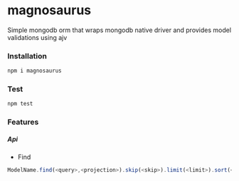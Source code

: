 # magnosaurus

Simple mongodb orm that wraps mongodb native driver and provides model validations using ajv

### Installation
```javascript
npm i magnosaurus
```

### Test
```javascript
npm test
```

### Features

##### Api
- Find
```javascript
ModelName.find(<query>,<projection>).skip(<skip>).limit(<limit>).sort(<sort>).toArray()
```